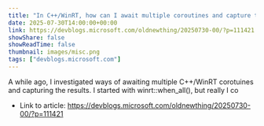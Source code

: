 ```yaml
---
title: "In C++/WinRT, how can I await multiple coroutines and capture the results?, part 0"
date: 2025-07-30T14:00:00+00:00
link: https://devblogs.microsoft.com/oldnewthing/20250730-00/?p=111421
showShare: false
showReadTime: false
thumbnail: images/misc.png
tags: ["devblogs.microsoft.com"]
---
```

A while ago, I investigated ways of awaiting multiple C++/WinRT corotuines and capturing the results. I started with winrt::when_all(), but really I co

- Link to article: https://devblogs.microsoft.com/oldnewthing/20250730-00/?p=111421